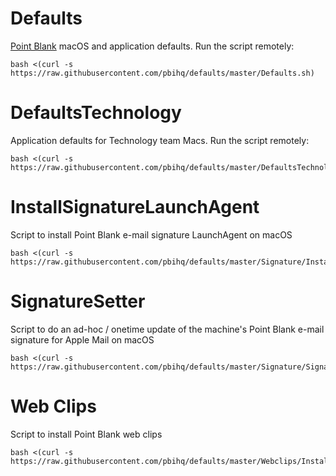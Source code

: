 Defaults
=================
[Point Blank][1] macOS and application defaults. Run the script remotely:

    bash <(curl -s https://raw.githubusercontent.com/pbihq/defaults/master/Defaults.sh)

[1]: http://www.point-blank.net "Point Blank"

DefaultsTechnology
=================
Application defaults for Technology team Macs. Run the script remotely:

    bash <(curl -s https://raw.githubusercontent.com/pbihq/defaults/master/DefaultsTechnology.sh)

InstallSignatureLaunchAgent
==================
Script to install Point Blank e-mail signature LaunchAgent on macOS

    bash <(curl -s https://raw.githubusercontent.com/pbihq/defaults/master/Signature/InstallSignatureLaunchAgent.sh)

SignatureSetter
==================
Script to do an ad-hoc / onetime update of the machine's Point Blank e-mail signature for Apple Mail on macOS

    bash <(curl -s https://raw.githubusercontent.com/pbihq/defaults/master/Signature/SignatureSetter.sh)

Web Clips
==================
Script to install Point Blank web clips

    bash <(curl -s https://raw.githubusercontent.com/pbihq/defaults/master/Webclips/InstallWebClips.sh)
